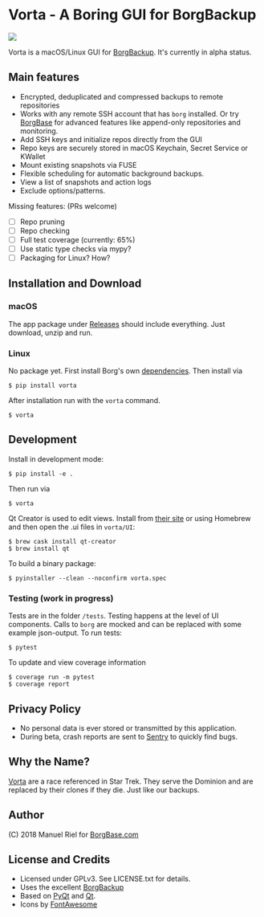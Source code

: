 # Vorta - A Boring GUI for BorgBackup

![](https://files.qmax.us/vorta-screencast-2.gif)

Vorta is a macOS/Linux GUI for [BorgBackup](https://borgbackup.readthedocs.io). It's currently in alpha status. 

## Main features

- Encrypted, deduplicated and compressed backups to remote repositories
- Works with any remote SSH account that has `borg` installed. Or try [BorgBase](https://www.borgbase.com) for advanced features like append-only repositories and monitoring.
- Add SSH keys and initialize repos directly from the GUI
- Repo keys are securely stored in macOS Keychain, Secret Service or KWallet
- Mount existing snapshots via FUSE
- Flexible scheduling for automatic background backups.
- View a list of snapshots and action logs
- Exclude options/patterns.

Missing features: (PRs welcome)

- [ ] Repo pruning
- [ ] Repo checking
- [ ] Full test coverage (currently: 65%)
- [ ] Use static type checks via mypy?
- [ ] Packaging for Linux? How?

## Installation and Download
### macOS
The app package under [Releases](https://github.com/borgbase/vorta/releases) should include everything. Just download, unzip and run.

### Linux
No package yet. First install Borg's own [dependencies](https://borgbackup.readthedocs.io/en/stable/installation.html#dependencies). Then install via
```
$ pip install vorta
```

After installation run with the `vorta` command.
```
$ vorta
```

## Development
Install in development mode:
```
$ pip install -e .
```

Then run via
```
$ vorta
```

Qt Creator is used to edit views. Install from [their site](https://www.qt.io/download) or using Homebrew and then open the .ui files in `vorta/UI`:
```
$ brew cask install qt-creator
$ brew install qt
```

To build a binary package:
```
$ pyinstaller --clean --noconfirm vorta.spec 
```

### Testing (work in progress)
Tests are in the folder `/tests`. Testing happens at the level of UI components. Calls to `borg` are mocked and can be replaced with some example json-output. To run tests:
```
$ pytest
```

To update and view coverage information
```
$ coverage run -m pytest
$ coverage report
```

## Privacy Policy
- No personal data is ever stored or transmitted by this application.
- During beta, crash reports are sent to [Sentry](https://sentry.io) to quickly find bugs.

## Why the Name?
[Vorta](http://memory-alpha.wikia.com/wiki/Vorta) are a race referenced in Star Trek. They serve the Dominion and are replaced by their clones if they die. Just like our backups.

## Author
(C) 2018 Manuel Riel for [BorgBase.com](https://www.borgbase.com)

## License and Credits
- Licensed under GPLv3. See LICENSE.txt for details.
- Uses the excellent [BorgBackup](https://www.borgbackup.org)
- Based on [PyQt](https://riverbankcomputing.com/software/pyqt/intro) and [Qt](https://www.qt.io).
- Icons by [FontAwesome](https://fontawesome.com)
